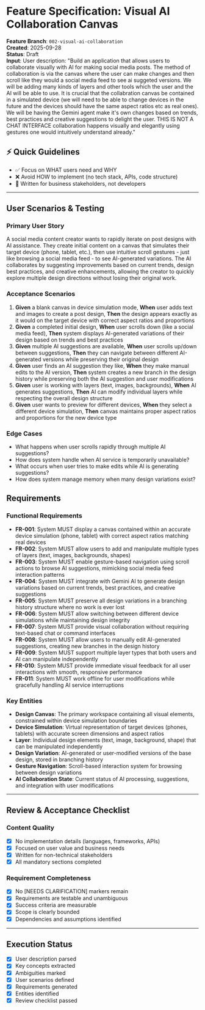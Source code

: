 # Feature Specification: Visual AI Collaboration Canvas

**Feature Branch**: `002-visual-ai-collaboration`  
**Created**: 2025-09-28  
**Status**: Draft  
**Input**: User description: "Build an application that allows users to collaborate visually with AI for making social media posts. The method of collaboration is via the canvas where the user can make changes and then scroll like they would a social media feed to see ai suggeted versions. We will be adding many kinds of layers and other tools which the user and the AI will be able to use. It is crucial that the collabration canvas be contained in a simulated device (we will need to be able to change devices in the future and the devices should have the same aspect ratios etc as real ones). We will be having the Gemini agent make it's own changes based on trends, best practices and creative suggestions to delight the user. THIS IS NOT A CHAT INTERFACE collaboration happens visually and elegantly using gestures one would intuitively understand already."

## ⚡ Quick Guidelines
- ✅ Focus on WHAT users need and WHY
- ❌ Avoid HOW to implement (no tech stack, APIs, code structure)
- 👥 Written for business stakeholders, not developers

---

## User Scenarios & Testing

### Primary User Story
A social media content creator wants to rapidly iterate on post designs with AI assistance. They create initial content on a canvas that simulates their target device (phone, tablet, etc.), then use intuitive scroll gestures - just like browsing a social media feed - to see AI-generated variations. The AI collaborates by suggesting improvements based on current trends, design best practices, and creative enhancements, allowing the creator to quickly explore multiple design directions without losing their original work.

### Acceptance Scenarios
1. **Given** a blank canvas in device simulation mode, **When** user adds text and images to create a post design, **Then** the design appears exactly as it would on the target device with correct aspect ratios and proportions
2. **Given** a completed initial design, **When** user scrolls down (like a social media feed), **Then** system displays AI-generated variations of their design based on trends and best practices
3. **Given** multiple AI suggestions are available, **When** user scrolls up/down between suggestions, **Then** they can navigate between different AI-generated versions while preserving their original design
4. **Given** user finds an AI suggestion they like, **When** they make manual edits to the AI version, **Then** system creates a new branch in the design history while preserving both the AI suggestion and user modifications
5. **Given** user is working with layers (text, images, backgrounds), **When** AI generates suggestions, **Then** AI can modify individual layers while respecting the overall design structure
6. **Given** user wants to preview for different devices, **When** they select a different device simulation, **Then** canvas maintains proper aspect ratios and proportions for the new device type

### Edge Cases
- What happens when user scrolls rapidly through multiple AI suggestions?
- How does system handle when AI service is temporarily unavailable?
- What occurs when user tries to make edits while AI is generating suggestions?
- How does system manage memory when many design variations exist?

## Requirements

### Functional Requirements
- **FR-001**: System MUST display a canvas contained within an accurate device simulation (phone, tablet) with correct aspect ratios matching real devices
- **FR-002**: System MUST allow users to add and manipulate multiple types of layers (text, images, backgrounds, shapes)
- **FR-003**: System MUST enable gesture-based navigation using scroll actions to browse AI suggestions, mimicking social media feed interaction patterns
- **FR-004**: System MUST integrate with Gemini AI to generate design variations based on current trends, best practices, and creative suggestions
- **FR-005**: System MUST preserve all design variations in a branching history structure where no work is ever lost
- **FR-006**: System MUST allow switching between different device simulations while maintaining design integrity
- **FR-007**: System MUST provide visual collaboration without requiring text-based chat or command interfaces
- **FR-008**: System MUST allow users to manually edit AI-generated suggestions, creating new branches in the design history
- **FR-009**: System MUST support multiple layer types that both users and AI can manipulate independently
- **FR-010**: System MUST provide immediate visual feedback for all user interactions with smooth, responsive performance
- **FR-011**: System MUST work offline for user modifications while gracefully handling AI service interruptions

### Key Entities
- **Design Canvas**: The primary workspace containing all visual elements, constrained within device simulation boundaries
- **Device Simulation**: Virtual representation of target devices (phones, tablets) with accurate screen dimensions and aspect ratios
- **Layer**: Individual design elements (text, image, background, shape) that can be manipulated independently
- **Design Variation**: AI-generated or user-modified versions of the base design, stored in branching history
- **Gesture Navigation**: Scroll-based interaction system for browsing between design variations
- **AI Collaboration State**: Current status of AI processing, suggestions, and integration with user modifications

---

## Review & Acceptance Checklist

### Content Quality
- [x] No implementation details (languages, frameworks, APIs)
- [x] Focused on user value and business needs
- [x] Written for non-technical stakeholders
- [x] All mandatory sections completed

### Requirement Completeness
- [x] No [NEEDS CLARIFICATION] markers remain
- [x] Requirements are testable and unambiguous  
- [x] Success criteria are measurable
- [x] Scope is clearly bounded
- [x] Dependencies and assumptions identified

---

## Execution Status

- [x] User description parsed
- [x] Key concepts extracted
- [x] Ambiguities marked
- [x] User scenarios defined
- [x] Requirements generated
- [x] Entities identified
- [x] Review checklist passed
